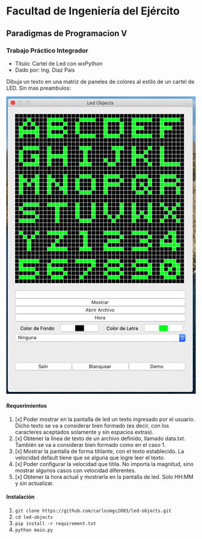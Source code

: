 # Facultad de Ingeniería del Ejército
## Paradigmas de Programacion V
### Trabajo Práctico Integrador
* Titulo: Cartel de Led con wxPython
* Dado por: Ing. Diaz Pais

Dibuja un texto en una matriz de paneles de colores al estilo de un
cartel de LED. Sin mas preambulos:

![alt text](https://raw.githubusercontent.com/carlosmgc2003/led-objects/master/img/led-objects.png)

#### Requerimientos
1. [x] Poder mostrar en la pantalla de led un texto ingresado por el usuario. Dicho texto se va a considerar bien formado (es decir, con los caracteres aceptados solamente y sin espacios extras).
2. [x] Obtener la línea de texto de un archivo definido, llamado data.txt. También se va a considerar bien formado como en el caso 1.
3. [x] Mostrar la pantalla de forma titilante, con el texto establecido. La velocidad default tiene que se alguna que logre leer el texto.
4. [x] Poder configurar la velocidad que titila. No importa la magnitud, sino mostrar algunos casos con velocidad diferentes.
5. [x] Obtener la hora actual y mostrarla en la pantalla de led. Solo HH:MM y sin actualizar.

#### Instalación
1. `git clone https://github.com/carlosmgc2003/led-objects.git`
2. `cd led-objects`
3. `pip install -r requirement.txt`
4. `python main.py`
